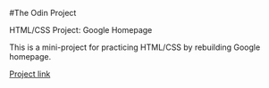 #The Odin Project


HTML/CSS Project: Google Homepage

This is a mini-project for practicing HTML/CSS by rebuilding Google homepage.

[Project link](http://www.theodinproject.com/web-development-101/html-css)

